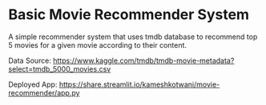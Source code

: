 # Basic Movie Recommender System

A simple recommender system that uses tmdb database to  recommend top 5 movies for a given movie according to their content.

Data Source: https://www.kaggle.com/tmdb/tmdb-movie-metadata?select=tmdb_5000_movies.csv

Deployed App: https://share.streamlit.io/kameshkotwani/movie-recommender/app.py

